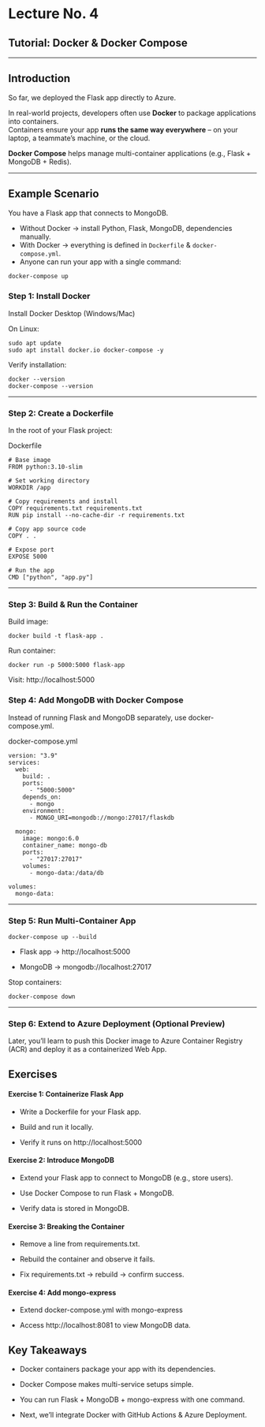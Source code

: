 # Lecture No. 4  
## Tutorial: Docker & Docker Compose  

---

##  Introduction  
So far, we deployed the Flask app directly to Azure.  

In real-world projects, developers often use **Docker** to package applications into containers.  
Containers ensure your app **runs the same way everywhere** – on your laptop, a teammate’s machine, or the cloud.  

**Docker Compose** helps manage multi-container applications (e.g., Flask + MongoDB + Redis).  

---

##  Example Scenario  
You have a Flask app that connects to MongoDB.  

- Without Docker → install Python, Flask, MongoDB, dependencies manually.  
- With Docker → everything is defined in `Dockerfile` & `docker-compose.yml`.  
- Anyone can run your app with a single command:  

```bash
docker-compose up
```

###  Step 1: Install Docker

Install Docker Desktop
 (Windows/Mac)

On Linux:

```
sudo apt update
sudo apt install docker.io docker-compose -y
```

Verify installation:

```
docker --version
docker-compose --version
```
---

### Step 2: Create a Dockerfile

In the root of your Flask project:

Dockerfile

```
# Base image
FROM python:3.10-slim

# Set working directory
WORKDIR /app

# Copy requirements and install
COPY requirements.txt requirements.txt
RUN pip install --no-cache-dir -r requirements.txt

# Copy app source code
COPY . .

# Expose port
EXPOSE 5000

# Run the app
CMD ["python", "app.py"]
```
---
### Step 3: Build & Run the Container

Build image:
```
docker build -t flask-app .
```

Run container:
```
docker run -p 5000:5000 flask-app
```

Visit: http://localhost:5000

### Step 4: Add MongoDB with Docker Compose

Instead of running Flask and MongoDB separately, use docker-compose.yml.

docker-compose.yml
```
version: "3.9"
services:
  web:
    build: .
    ports:
      - "5000:5000"
    depends_on:
      - mongo
    environment:
      - MONGO_URI=mongodb://mongo:27017/flaskdb

  mongo:
    image: mongo:6.0
    container_name: mongo-db
    ports:
      - "27017:27017"
    volumes:
      - mongo-data:/data/db

volumes:
  mongo-data:
```
---
### Step 5: Run Multi-Container App
```
docker-compose up --build
```

- Flask app → http://localhost:5000

- MongoDB → mongodb://localhost:27017

Stop containers:
```
docker-compose down
```
---
### Step 6: Extend to Azure Deployment (Optional Preview)

Later, you’ll learn to push this Docker image to Azure Container Registry (ACR) and deploy it as a containerized Web App.

## Exercises
#### Exercise 1: Containerize Flask App

- Write a Dockerfile for your Flask app.

- Build and run it locally.

- Verify it runs on http://localhost:5000

#### Exercise 2: Introduce MongoDB

- Extend your Flask app to connect to MongoDB (e.g., store users).

- Use Docker Compose to run Flask + MongoDB.

- Verify data is stored in MongoDB.

#### Exercise 3: Breaking the Container

- Remove a line from requirements.txt.

- Rebuild the container and observe it fails.

- Fix requirements.txt → rebuild → confirm success.

#### Exercise 4: Add mongo-express

- Extend docker-compose.yml with mongo-express

- Access http://localhost:8081 to view MongoDB data.

## Key Takeaways

- Docker containers package your app with its dependencies.

- Docker Compose makes multi-service setups simple.

- You can run Flask + MongoDB + mongo-express with one command.

- Next, we’ll integrate Docker with GitHub Actions & Azure Deployment.